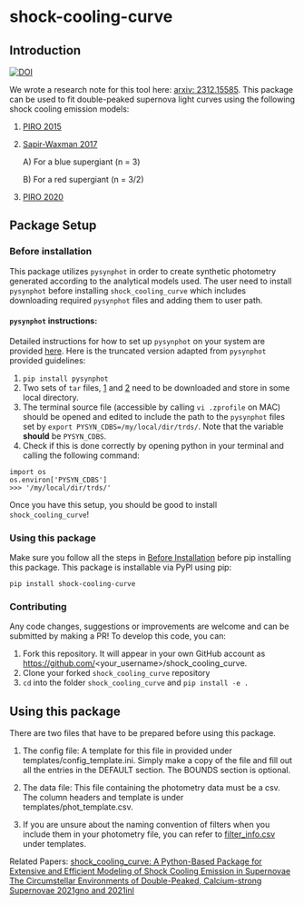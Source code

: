 # shock-cooling-curve
## Introduction
[![DOI](https://zenodo.org/badge/677079722.svg)](https://zenodo.org/doi/10.5281/zenodo.10557425)

We wrote a research note for this tool here: [arxiv: 2312.15585](https://arxiv.org/abs/2312.15585).
This package can be used to fit double-peaked supernova light curves using the following shock cooling emission models:

1. [PIRO 2015](https://ui.adsabs.harvard.edu/abs/2015ApJ...808L..51P/abstract)
2. [Sapir-Waxman 2017](https://ui.adsabs.harvard.edu/abs/2017ApJ...838..130S/abstract)
   
   A) For a blue supergiant (n = 3)
   
   B) For a red supergiant (n = 3/2)
   
3. [PIRO 2020](https://ui.adsabs.harvard.edu/abs/2021ApJ...909..209P/abstract)

## Package Setup
### Before installation
This package utilizes `pysynphot` in order to create synthetic photometry generated according to the analytical models 
used. The user need to install `pysynphot` before installing `shock_cooling_curve` which includes downloading required
`pysynphot` files and adding them to user path.

#### `pysynphot` instructions:
Detailed instructions for how to set up `pysynphot` on your system are provided [here](https://pysynphot.readthedocs.io/en/latest/index.html#installation-and-setup).
Here is the truncated version adapted from `pysynphot` provided guidelines:
1. `pip install pysynphot`
2. Two sets of `tar` files, [1](http://ssb.stsci.edu/trds/tarfiles/synphot1.tar.gz) and [2](http://ssb.stsci.edu/trds/tarfiles/synphot2.tar.gz)
need to be downloaded and store in some local directory.
3. The terminal source file (accessible by calling `vi .zprofile` on MAC) should be opened and edited to include the
path to the `pysynphot` files set by `export PYSYN_CDBS=/my/local/dir/trds/`. Note that the variable **should** be
`PYSYN_CDBS`.
4. Check if this is done correctly by opening python in your terminal and calling the following command:
```commandline
import os
os.environ['PYSYN_CDBS']
>>> '/my/local/dir/trds/'
```
Once you have this setup, you should be good to install `shock_cooling_curve`!

### Using this package
Make sure you follow all the steps in [Before Installation](#before-installation) before pip installing this package. This package is installable via PyPI using pip:

`pip install shock-cooling-curve`

### Contributing
Any code changes, suggestions or improvements are welcome and can be submitted by making a PR! To develop this code, you
can:
1. Fork this repository. It will appear in your own GitHub account as https://github.com/<your_username>/shock_cooling_curve.
2. Clone your forked `shock_cooling_curve` repository
3. `cd` into the folder `shock_cooling_curve` and `pip install -e . `

## Using this package
There are two files that have to be prepared before using this package.
1. The config file: A template for this file in provided under templates/config_template.ini. Simply make a copy of the
file and fill out all the entries in the DEFAULT section. The BOUNDS section is optional.
   
2. The data file: This file containing the photometry data must be a csv. The column headers and template 
   is under templates/phot_template.csv.

3. If you are unsure about the naming convention of filters when you include them in your photometry file, you can refer
to [filter_info.csv](https://github.com/padma18-vb/shock_cooling_curve/blob/main/templates/filter_info.csv) under templates.
   
Related Papers:
[shock_cooling_curve: A Python-Based Package for Extensive and Efficient Modeling of Shock Cooling Emission in Supernovae](https://arxiv.org/abs/2312.15585)
[The Circumstellar Environments of Double-Peaked, Calcium-strong Supernovae 2021gno and 2021inl](https://arxiv.org/abs/2203.03785)
